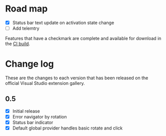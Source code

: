 # Road map

- [x] Status bar text update on activation state change
- [ ] Add telemtry

Features that have a checkmark are complete and available for
download in the
[CI build](http://vsixgallery.com/extension/d4ce1d82-9bf6-4136-bd56-43cde615e0db/).

# Change log

These are the changes to each version that has been released
on the official Visual Studio extension gallery.

## 0.5

- [x] Initial release
- [x] Error navigator by rotation
- [x] Status bar indicator
- [x] Default global provider handles basic rotate and click